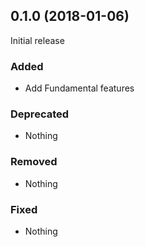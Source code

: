 ## 0.1.0 (2018-01-06)

Initial release

### Added

- Add Fundamental features

### Deprecated

- Nothing

### Removed

- Nothing

### Fixed

- Nothing
